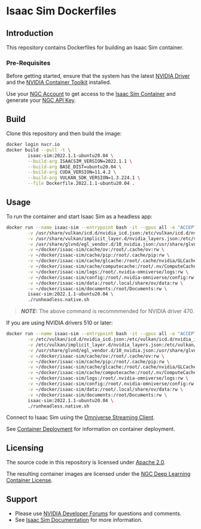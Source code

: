 # Isaac Sim Dockerfiles

## Introduction

This repository contains Dockerfiles for building an Isaac Sim container.

### Pre-Requisites

Before getting started, ensure that the system has the latest [NVIDIA Driver](https://www.nvidia.com/en-us/drivers/unix/) and the [NVIDIA Container Toolkit](https://github.com/NVIDIA/nvidia-docker) installed.

Use your [NGC Account](https://docs.nvidia.com/ngc/ngc-overview/index.html#registering-activating-ngc-account) to get access to the [Isaac Sim Container](https://catalog.ngc.nvidia.com/orgs/nvidia/containers/isaac-sim) and generate your [NGC API Key](https://docs.nvidia.com/ngc/ngc-overview/index.html#generating-api-key).

## Build

Clone this repository and then build the image:

```bash
docker login nvcr.io
docker build --pull -t \
        isaac-sim:2022.1.1-ubuntu20.04 \
        --build-arg ISAACSIM_VERSION=2022.1.1 \
        --build-arg BASE_DIST=ubuntu20.04 \
        --build-arg CUDA_VERSION=11.4.2 \
        --build-arg VULKAN_SDK_VERSION=1.3.224.1 \
        --file Dockerfile.2022.1.1-ubuntu20.04 .
```

## Usage

To run the container and start Isaac Sim as a headless app:

```bash
docker run --name isaac-sim --entrypoint bash -it --gpus all -e "ACCEPT_EULA=Y" --rm --network=host \
        -v /usr/share/vulkan/icd.d/nvidia_icd.json:/etc/vulkan/icd.d/nvidia_icd.json \
        -v /usr/share/vulkan/implicit_layer.d/nvidia_layers.json:/etc/vulkan/implicit_layer.d/nvidia_layers.json \
        -v /usr/share/glvnd/egl_vendor.d/10_nvidia.json:/usr/share/glvnd/egl_vendor.d/10_nvidia.json \
        -v ~/docker/isaac-sim/cache/ov:/root/.cache/ov:rw \
        -v ~/docker/isaac-sim/cache/pip:/root/.cache/pip:rw \
        -v ~/docker/isaac-sim/cache/glcache:/root/.cache/nvidia/GLCache:rw \
        -v ~/docker/isaac-sim/cache/computecache:/root/.nv/ComputeCache:rw \
        -v ~/docker/isaac-sim/logs:/root/.nvidia-omniverse/logs:rw \
        -v ~/docker/isaac-sim/config:/root/.nvidia-omniverse/config:rw \
        -v ~/docker/isaac-sim/data:/root/.local/share/ov/data:rw \
        -v ~/docker/isaac-sim/documents:/root/Documents:rw \
        isaac-sim:2022.1.1-ubuntu20.04 \
        ./runheadless.native.sh
```

> **_NOTE:_**  The above command is recommmended for NVIDIA driver 470.

If you are using NVIDIA drivers 510 or later:

```bash
docker run --name isaac-sim --entrypoint bash -it --gpus all -e "ACCEPT_EULA=Y" --rm --network=host \
        -v /etc/vulkan/icd.d/nvidia_icd.json:/etc/vulkan/icd.d/nvidia_icd.json \
        -v /etc/vulkan/implicit_layer.d/nvidia_layers.json:/etc/vulkan/implicit_layer.d/nvidia_layers.json \
        -v /usr/share/glvnd/egl_vendor.d/10_nvidia.json:/usr/share/glvnd/egl_vendor.d/10_nvidia.json \
        -v ~/docker/isaac-sim/cache/ov:/root/.cache/ov:rw \
        -v ~/docker/isaac-sim/cache/pip:/root/.cache/pip:rw \
        -v ~/docker/isaac-sim/cache/glcache:/root/.cache/nvidia/GLCache:rw \
        -v ~/docker/isaac-sim/cache/computecache:/root/.nv/ComputeCache:rw \
        -v ~/docker/isaac-sim/logs:/root/.nvidia-omniverse/logs:rw \
        -v ~/docker/isaac-sim/config:/root/.nvidia-omniverse/config:rw \
        -v ~/docker/isaac-sim/data:/root/.local/share/ov/data:rw \
        -v ~/docker/isaac-sim/documents:/root/Documents:rw \
        isaac-sim:2022.1.1-ubuntu20.04 \
        ./runheadless.native.sh
```

Connect to Isaac Sim using the [Omniverse Streaming Client](https://docs.omniverse.nvidia.com/app_streaming-client/app_streaming-client/user-manual.html).

See [Container Deployment](https://docs.omniverse.nvidia.com/app_isaacsim/app_isaacsim/install_advanced_container_deployment.html) for information on container deployment.

## Licensing

The source code in this repository is licensed under [Apache 2.0](https://www.apache.org/licenses/LICENSE-2.0).

The resulting container images are licensed under the [NGC Deep Learning Container License](https://developer.nvidia.com/ngc/nvidia-deep-learning-container-license).

## Support

* Please use [NVIDIA Developer Forums](https://forums.developer.nvidia.com/c/agx-autonomous-machines/isaac/simulation/69) for questions and comments.
* See [Isaac Sim Documentation](https://docs.omniverse.nvidia.com/isaacsim/index.html) for more information.
